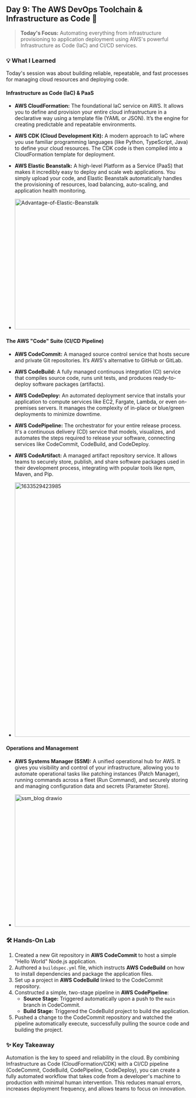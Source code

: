 ## Day 9: The AWS DevOps Toolchain & Infrastructure as Code 🚀

> **Today's Focus:** Automating everything from infrastructure provisioning to application deployment using AWS's powerful Infrastructure as Code (IaC) and CI/CD services.

### 💡 What I Learned

Today's session was about building reliable, repeatable, and fast processes for managing cloud resources and deploying code.

#### Infrastructure as Code (IaC) & PaaS

-   **AWS CloudFormation:** The foundational IaC service on AWS. It allows you to define and provision your entire cloud infrastructure in a declarative way using a template file (YAML or JSON). It’s the engine for creating predictable and repeatable environments.
-   **AWS CDK (Cloud Development Kit):** A modern approach to IaC where you use familiar programming languages (like Python, TypeScript, Java) to define your cloud resources. The CDK code is then compiled into a CloudFormation template for deployment.
-   **AWS Elastic Beanstalk:** A high-level Platform as a Service (PaaS) that makes it incredibly easy to deploy and scale web applications. You simply upload your code, and Elastic Beanstalk automatically handles the provisioning of resources, load balancing, auto-scaling, and application health monitoring.

-   <img width="599" height="357" alt="Advantage-of-Elastic-Beanstalk" src="https://github.com/user-attachments/assets/e2e1f86c-1dca-40d0-9427-c056341678f8" />

#### The AWS "Code" Suite (CI/CD Pipeline)

-   **AWS CodeCommit:** A managed source control service that hosts secure and private Git repositories. It’s AWS's alternative to GitHub or GitLab.
-   **AWS CodeBuild:** A fully managed continuous integration (CI) service that compiles source code, runs unit tests, and produces ready-to-deploy software packages (artifacts).
-   **AWS CodeDeploy:** An automated deployment service that installs your application to compute services like EC2, Fargate, Lambda, or even on-premises servers. It manages the complexity of in-place or blue/green deployments to minimize downtime.
-   **AWS CodePipeline:** The orchestrator for your entire release process. It's a continuous delivery (CD) service that models, visualizes, and automates the steps required to release your software, connecting services like CodeCommit, CodeBuild, and CodeDeploy.
-   **AWS CodeArtifact:** A managed artifact repository service. It allows teams to securely store, publish, and share software packages used in their development process, integrating with popular tools like npm, Maven, and Pip.

-   <img width="1280" height="696" alt="1633529423985" src="https://github.com/user-attachments/assets/3dd9eb45-9261-4f3b-93a4-ba1e4f628d3f" />

#### Operations and Management

-   **AWS Systems Manager (SSM):** A unified operational hub for AWS. It gives you visibility and control of your infrastructure, allowing you to automate operational tasks like patching instances (Patch Manager), running commands across a fleet (Run Command), and securely storing and managing configuration data and secrets (Parameter Store).

-   <img width="1141" height="362" alt="ssm_blog drawio" src="https://github.com/user-attachments/assets/cba080d9-b2f6-4ef9-8311-0e03a2f994f6" />

### 🛠️ Hands-On Lab

1.  Created a new Git repository in **AWS CodeCommit** to host a simple "Hello World" Node.js application.
2.  Authored a `buildspec.yml` file, which instructs **AWS CodeBuild** on how to install dependencies and package the application files.
3.  Set up a project in **AWS CodeBuild** linked to the CodeCommit repository.
4.  Constructed a simple, two-stage pipeline in **AWS CodePipeline**:
    -   **Source Stage:** Triggered automatically upon a push to the `main` branch in CodeCommit.
    -   **Build Stage:** Triggered the CodeBuild project to build the application.
5.  Pushed a change to the CodeCommit repository and watched the pipeline automatically execute, successfully pulling the source code and building the project.

### ✨ Key Takeaway

Automation is the key to speed and reliability in the cloud. By combining Infrastructure as Code (CloudFormation/CDK) with a CI/CD pipeline (CodeCommit, CodeBuild, CodePipeline, CodeDeploy), you can create a fully automated workflow that takes code from a developer's machine to production with minimal human intervention. This reduces manual errors, increases deployment frequency, and allows teams to focus on innovation.

